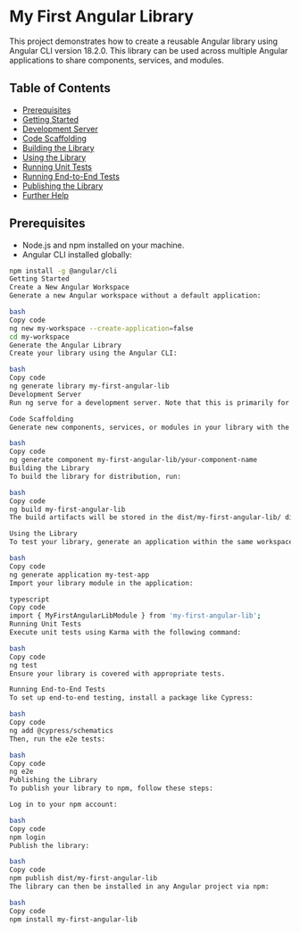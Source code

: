 # My First Angular Library

This project demonstrates how to create a reusable Angular library using Angular CLI version 18.2.0. This library can be used across multiple Angular applications to share components, services, and modules.

## Table of Contents

- [Prerequisites](#prerequisites)
- [Getting Started](#getting-started)
- [Development Server](#development-server)
- [Code Scaffolding](#code-scaffolding)
- [Building the Library](#building-the-library)
- [Using the Library](#using-the-library)
- [Running Unit Tests](#running-unit-tests)
- [Running End-to-End Tests](#running-end-to-end-tests)
- [Publishing the Library](#publishing-the-library)
- [Further Help](#further-help)

## Prerequisites

- Node.js and npm installed on your machine.
- Angular CLI installed globally:

```bash
npm install -g @angular/cli
Getting Started
Create a New Angular Workspace
Generate a new Angular workspace without a default application:

bash
Copy code
ng new my-workspace --create-application=false
cd my-workspace
Generate the Angular Library
Create your library using the Angular CLI:

bash
Copy code
ng generate library my-first-angular-lib
Development Server
Run ng serve for a development server. Note that this is primarily for testing your library in an application. Navigate to http://localhost:4200/ after starting the server.

Code Scaffolding
Generate new components, services, or modules in your library with the following command:

bash
Copy code
ng generate component my-first-angular-lib/your-component-name
Building the Library
To build the library for distribution, run:

bash
Copy code
ng build my-first-angular-lib
The build artifacts will be stored in the dist/my-first-angular-lib/ directory.

Using the Library
To test your library, generate an application within the same workspace:

bash
Copy code
ng generate application my-test-app
Import your library module in the application:

typescript
Copy code
import { MyFirstAngularLibModule } from 'my-first-angular-lib';
Running Unit Tests
Execute unit tests using Karma with the following command:

bash
Copy code
ng test
Ensure your library is covered with appropriate tests.

Running End-to-End Tests
To set up end-to-end testing, install a package like Cypress:

bash
Copy code
ng add @cypress/schematics
Then, run the e2e tests:

bash
Copy code
ng e2e
Publishing the Library
To publish your library to npm, follow these steps:

Log in to your npm account:

bash
Copy code
npm login
Publish the library:

bash
Copy code
npm publish dist/my-first-angular-lib
The library can then be installed in any Angular project via npm:

bash
Copy code
npm install my-first-angular-lib
